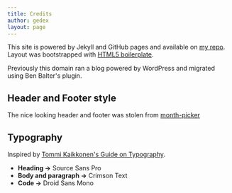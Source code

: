 ```yaml
---
title: Credits
author: gedex
layout: page
---
```


This site is powered by Jekyll and GitHub pages and available on
[my repo][1]. Layout was bootstrapped with [HTML5 boilerplate][2].

Previously this domain ran a blog powered by WordPress and
migrated using Ben Balter's plugin.

## Header and Footer style
The nice looking header and footer was stolen from [month-picker][3]

## Typography
Inspired by [Tommi Kaikkonen's Guide on Typography][4].

* **Heading &rarr;** Source Sans Pro
* **Body and paragraph &rarr;** Crimson Text
* **Code &rarr;** Droid Sans Mono

[1]: https://github.com/gedex/gedex.github.com/
[2]: http://html5boilerplate.com
[3]: http://cssdeck.com/labs/month-picker
[4]: http://kaikkonendesign.fi/typography/
